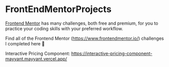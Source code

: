 # FrontEndMentorProjects

[Frontend Mentor](https://www.frontendmentor.io) has many challenges, both free and premium,
for you to practice your coding skills with your preferred workflow.

Find all of the Frontend Mentor (https://www.frontendmentor.io/) challenges I completed here 🌻

Interactive Pricing Component: https://interactive-pricing-component-mayyant.mayyant.vercel.app/
